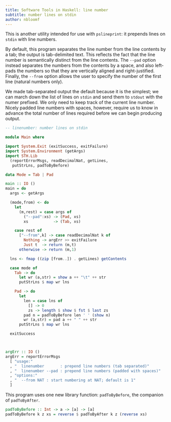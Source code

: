 ```yaml
---
title: Software Tools in Haskell: line number
subtitle: number lines on stdin
author: nbloomf
---
```


This is another utility intended for use with ``pslineprint``: it prepends lines on ``stdin`` with line numbers.

By default, this program separates the line number from the line contents by a tab; the output is tab-delimited text. This reflects the fact that the line number is semantically distinct from the line contents. The ``--pad`` option instead separates the numbers from the contents by a space, and also left-pads the numbers so that they are vertically aligned and right-justified. Finally, the ``--from`` option allows the user to specify the number of the first line (natural numbers only).

We made tab-separated output the default because it is the simplest; we can march down the list of lines on ``stdin`` and send them to ``stdout`` with the numer prefixed. We only need to keep track of the current line number. Nicely padded line numbers with spaces, however, require us to know in advance the total number of lines required before we can begin producing output.


```haskell
-- linenumber: number lines on stdin

module Main where

import System.Exit (exitSuccess, exitFailure)
import System.Environment (getArgs)
import STH.Lib
  (reportErrorMsgs, readDecimalNat, getLines,
   putStrLns, padToByBefore)

data Mode = Tab | Pad

main :: IO ()
main = do
  args <- getArgs

  (mode,from) <- do
    let
      (m,rest) = case args of
        ("--pad":xs) -> (Pad, xs)
        xs           -> (Tab, xs)

    case rest of
      ["--from",k] -> case readDecimalNat k of
        Nothing -> argErr >> exitFailure
        Just t  -> return (m,t)
      otherwise -> return (m,1)

  lns <- fmap ((zip [from..]) . getLines) getContents

  case mode of
    Tab -> do
      let wr (a,str) = show a ++ "\t" ++ str
      putStrLns $ map wr lns

    Pad -> do
      let
        len = case lns of
          [] -> 0
          zs -> length $ show $ fst $ last zs
        pad n = padToByBefore len ' ' (show n)
        wr (a,str) = pad a ++ " " ++ str
      putStrLns $ map wr lns

  exitSuccess



argErr :: IO ()
argErr = reportErrorMsgs
  [ "usage:"
  , "  linenumber       : prepend line numbers (tab separated)"
  , "  linenumber --pad : prepend line numbers (padded with spaces)"
  , "options:"
  , "  --from NAT : start numbering at NAT; default is 1"
  ]
```


This program uses one new library function: ``padToByBefore``, the companion of ``padToByAfter``.


```haskell
padToByBefore :: Int -> a -> [a] -> [a]
padToByBefore k z xs = reverse $ padToByAfter k z (reverse xs)
```

